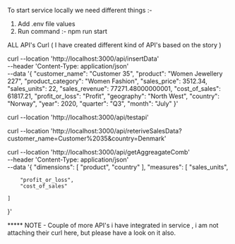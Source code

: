 To start service locally we need different things :-
1. Add .env file values
2. Run command :- npm run start

ALL API's Curl ( I have created different kind of API's based on the story )

curl --location 'http://localhost:3000/api/insertData' \
--header 'Content-Type: application/json' \
--data '{
    "customer_name": "Customer 35",
    "product": "Women Jewellery 227",
    "product_category": "Women Fashion",
    "sales_price": 3512.34,
    "sales_units": 22,
    "sales_revenue": 77271.48000000001,
    "cost_of_sales": 61817.21,
    "profit_or_loss": "Profit",
    "geography": "North West",
    "country": "Norway",
    "year": 2020,
    "quarter": "Q3",
    "month": "July"
}'


curl --location 'http://localhost:3000/api/testapi'


curl --location 'http://localhost:3000/api/reteriveSalesData?customer_name=Customer%2035&country=Denmark'

curl --location 'http://localhost:3000/api/getAggreagateComb' \
--header 'Content-Type: application/json' \
--data '{
    "dimensions": [
        "product",
        "country"
    ],
    "measures": [
        "sales_units",
        
        "profit_or_loss",
        "cost_of_sales"

    ]
}'


*****  NOTE -  Couple of more API's i have integrated in service , i am not attaching their curl here, but please have a look on it also.